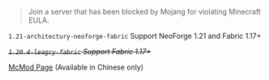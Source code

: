 > Join a server that has been blocked by Mojang for violating Minecraft EULA.

`1.21-architectury-neoforge-fabric` Support NeoForge 1.21 and Fabric 1.17+

~~*`1.20.4-leagcy-fabric` Support Fabric 1.17+*~~

[McMod Page](https://www.mcmod.cn/class/15013.html) (Available in Chinese only)
